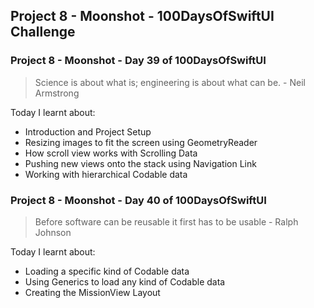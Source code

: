 ## Project 8 - Moonshot - 100DaysOfSwiftUI Challenge

### Project 8 - Moonshot - Day 39 of 100DaysOfSwiftUI

> Science is about what is; engineering is about what can be. - Neil Armstrong

Today I learnt about:

- Introduction and Project Setup
- Resizing images to fit the screen using GeometryReader
- How scroll view works with Scrolling Data
- Pushing new views onto the stack using Navigation Link
- Working with hierarchical Codable data 

### Project 8 - Moonshot - Day 40 of 100DaysOfSwiftUI

> Before software can be reusable it first has to be usable - Ralph Johnson

Today I learnt about:

- Loading a specific kind of Codable data 
- Using Generics to load any kind of Codable data
- Creating the MissionView Layout
